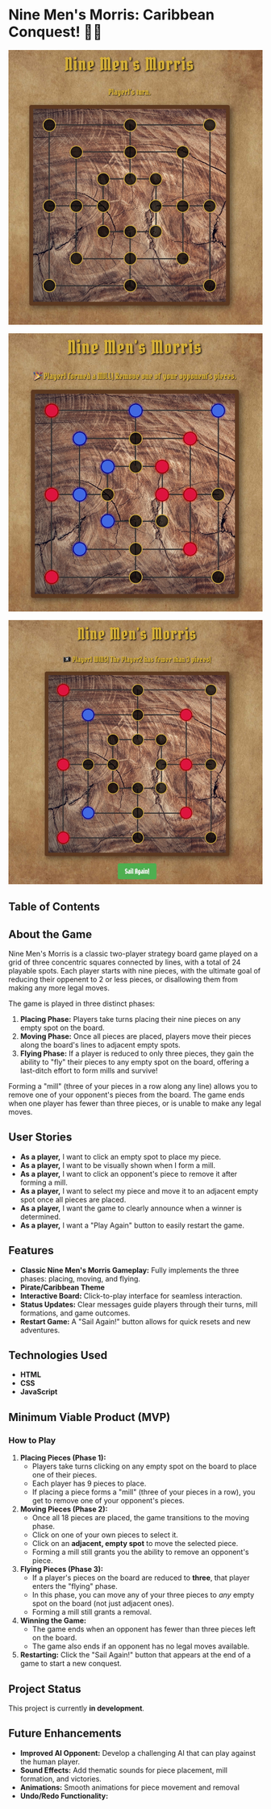 # Nine Men's Morris: Caribbean Conquest! 🏴‍☠️

![First game board screenshot](assets/StartScreen.jpeg)

![Second game board screenshot](assets/mid.jpeg)

![third game board screenshot](assets/endgame.jpeg)


## Table of Contents



## About the Game

Nine Men's Morris is a classic two-player strategy board game played on a grid of three concentric squares connected by lines, with a total of 24 playable spots. Each player starts with nine pieces, with the ultimate goal of reducing their oppenent to 2 or less pieces, or disallowing them from making any more legal moves.

The game is played in three distinct phases:

1.  **Placing Phase:** Players take turns placing their nine pieces on any empty spot on the board.
2.  **Moving Phase:** Once all pieces are placed, players move their pieces along the board's lines to adjacent empty spots.
3.  **Flying Phase:** If a player is reduced to only three pieces, they gain the ability to "fly" their pieces to any empty spot on the board, offering a last-ditch effort to form mills and survive!

Forming a "mill" (three of your pieces in a row along any line) allows you to remove one of your opponent's pieces from the board. The game ends when one player has fewer than three pieces, or is unable to make any legal moves.


## User Stories

* **As a player,** I want to click an empty spot to place my piece.
* **As a player,** I want to be visually shown when I form a mill.
* **As a player,** I want to click an opponent's piece to remove it after forming a mill.
* **As a player,** I want to select my piece and move it to an adjacent empty spot once all pieces are placed.
* **As a player,** I want the game to clearly announce when a winner is determined.
* **As a player,** I want a "Play Again" button to easily restart the game.



## Features

* **Classic Nine Men's Morris Gameplay:** Fully implements the three phases: placing, moving, and flying.
* **Pirate/Caribbean Theme** 
* **Interactive Board:** Click-to-play interface for seamless interaction.
* **Status Updates:** Clear messages guide players through their turns, mill formations, and game outcomes.
* **Restart Game:** A "Sail Again!" button allows for quick resets and new adventures.

## Technologies Used

* **HTML** 
* **CSS** 
* **JavaScript**

## Minimum Viable Product (MVP)


### How to Play

1.  **Placing Pieces (Phase 1):**
    * Players take turns clicking on any empty spot on the board to place one of their pieces.
    * Each player has 9 pieces to place.
    * If placing a piece forms a "mill" (three of your pieces in a row), you get to remove one of your opponent's pieces.
2.  **Moving Pieces (Phase 2):**
    * Once all 18 pieces are placed, the game transitions to the moving phase.
    * Click on one of your own pieces to select it.
    * Click on an **adjacent, empty spot** to move the selected piece.
    * Forming a mill still grants you the ability to remove an opponent's piece.
3.  **Flying Pieces (Phase 3):**
    * If a player's pieces on the board are reduced to **three**, that player enters the "flying" phase.
    * In this phase, you can move any of your three pieces to *any* empty spot on the board (not just adjacent ones).
    * Forming a mill still grants a removal.
4.  **Winning the Game:**
    * The game ends when an opponent has fewer than three pieces left on the board.
    * The game also ends if an opponent has no legal moves available.
5.  **Restarting:** Click the "Sail Again!" button that appears at the end of a game to start a new conquest.

## Project Status

This project is currently **in development**. 

## Future Enhancements

* **Improved AI Opponent:** Develop a challenging AI that can play against the human player.
* **Sound Effects:** Add thematic sounds for piece placement, mill formation, and victories.
* **Animations:** Smooth animations for piece movement and removal
* **Undo/Redo Functionality:** 


